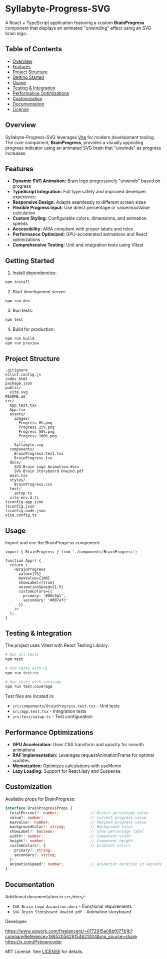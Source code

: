 # Syllabyte-Progress-SVG

A React + TypeScript application featuring a custom **BrainProgress** component that displays an animated "unwinding" effect using an SVG brain logo.

## Table of Contents

- [Overview](#overview)
- [Features](#features)
- [Project Structure](#project-structure)
- [Getting Started](#getting-started)
- [Usage](#usage)
- [Testing & Integration](#testing--integration)
- [Performance Optimizations](#performance-optimizations)
- [Customization](#customization)
- [Documentation](#documentation)
- [License](#license)

## Overview

Syllabyte-Progress-SVG leverages [Vite](https://vitejs.dev/) for modern development tooling. The core component, **BrainProgress**, provides a visually appealing progress indicator using an animated SVG brain that "unwinds" as progress increases.

## Features

- **Dynamic SVG Animation:** Brain logo progressively "unwinds" based on progress
- **TypeScript Integration:** Full type safety and improved developer experience
- **Responsive Design:** Adapts seamlessly to different screen sizes
- **Flexible Progress Input:** Use direct percentage or value/maxValue calculation
- **Custom Styling:** Configurable colors, dimensions, and animation speeds
- **Accessibility:** ARIA compliant with proper labels and roles
- **Performance Optimized:** GPU-accelerated animations and React optimizations
- **Comprehensive Testing:** Unit and integration tests using Vitest

## Getting Started

1. Install dependencies:
```bash
npm install
```

2. Start development server:
```bash
npm run dev
```

3. Run tests:
```bash
npm test
```

4. Build for production:
```bash
npm run build
npm run preview
```

## Project Structure

    .gitignore
    eslint.config.js
    index.html
    package.json
    public/
      vite.svg
    README.md
    src/
      App.test.tsx
      App.tsx
      assets/
        images/
          Progress 0%.png
          Progress 25%.png
          Progress 50%.png
          Progress 100%.png
          ...
        Syllabyte.svg
      components/
        BrainProgress.test.tsx
        BrainProgress.tsx
      docs/
        SVG Brain Logo Animation.docx
        SVG Brain Storyboard Unwind.pdf
      main.tsx
      styles/
        BrainProgress.css
      test/
        setup.ts
      vite-env.d.ts
    tsconfig.app.json
    tsconfig.json
    tsconfig.node.json
    vite.config.ts

## Usage

Import and use the BrainProgress component:

```tsx
import { BrainProgress } from './components/BrainProgress';

function App() {
  return (
    <BrainProgress
      value={75}
      maxValue={100}
      showLabel={true}
      animationSpeed={1.5}
      customColors={{
        primary: '#06c9a1',
        secondary: '#007afc'
      }}
    />
  );
}
```

## Testing & Integration

The project uses Vitest with React Testing Library:

```bash
# Run all tests
npm test

# Run tests with UI
npm run test:ui

# Run tests with coverage
npm run test:coverage
```

Test files are located in:
- `src/components/BrainProgress.test.tsx` - Unit tests
- `src/App.test.tsx` - Integration tests
- `src/test/setup.ts` - Test configuration

## Performance Optimizations

- **GPU Acceleration:** Uses CSS transform and opacity for smooth animations
- **RAF Implementation:** Leverages requestAnimationFrame for optimal updates
- **Memoization:** Optimizes calculations with useMemo
- **Lazy Loading:** Support for React.lazy and Suspense

## Customization

Available props for BrainProgress:

```typescript
interface BrainProgressProps {
  totalPercent?: number;              // Direct percentage value
  value?: number;                     // Current progress value
  maxValue?: number;                  // Maximum progress value
  backgroundColor?: string;           // Background color
  showLabel?: boolean;                // Show percentage label
  width?: number;                     // Component width
  height?: number;                    // Component height
  customColors?: {                    // Gradient colors
    primary?: string;
    secondary?: string;
  };
  animationSpeed?: number;            // Animation duration in seconds
}
```

## Documentation

Additional documentation in `src/docs/`:
- `SVG Brain Logo Animation.docx` - Functional requirements
- `SVG Brain Storyboard Unwind.pdf` - Animation storyboard

Developer:

https://www.upwork.com/freelancers/~0172915a08bf077b1b?companyReference=1885205629154621004&mp_source=share
https://x.com/Pybeancoder

MIT License. See [LICENSE](LICENSE) for details.
